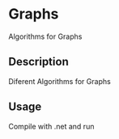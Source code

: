 # Graphs
 

Algorithms for Graphs

## Description

Diferent Algorithms for Graphs

 
## Usage
Compile with .net and run
 
